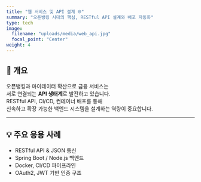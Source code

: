 ```yaml
---
title: "웹 서비스 및 API 설계 🌐"
summary: "오픈뱅킹 시대의 핵심, RESTful API 설계와 배포 자동화"
type: tech
image:
  filename: "uploads/media/web_api.jpg"
  focal_point: "Center"
weight: 4
---
```


## 📌 개요  
오픈뱅킹과 마이데이터 확산으로 금융 서비스는  
서로 연결되는 **API 생태계**로 발전하고 있습니다.  
RESTful API, CI/CD, 컨테이너 배포를 통해  
신속하고 확장 가능한 백엔드 시스템을 설계하는 역량이 중요합니다.  

---

## 💡 주요 응용 사례  
- RESTful API & JSON 통신  
- Spring Boot / Node.js 백엔드  
- Docker, CI/CD 파이프라인  
- OAuth2, JWT 기반 인증 구조  